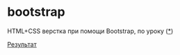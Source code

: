 # bootstrap
 
 HTML+CSS верстка при помощи Bootstrap, по уроку ([*](https://habr.com/ru/company/ruvds/blog/350758/))
 
[Результат](https://alexandrgrents.github.io/bootstrap/)
